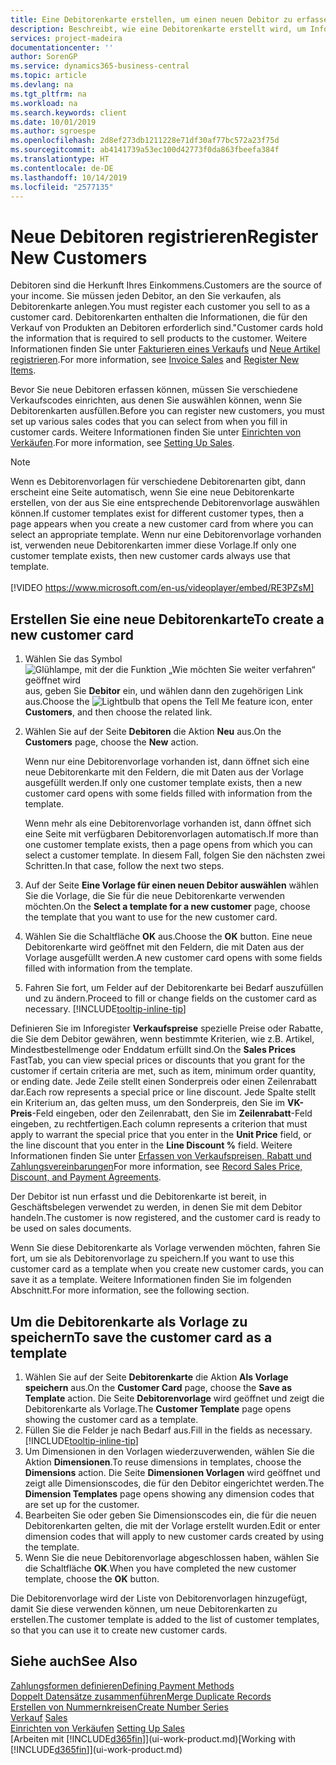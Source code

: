```yaml
---
title: Eine Debitorenkarte erstellen, um einen neuen Debitor zu erfassen | Microsoft Docs
description: Beschreibt, wie eine Debitorenkarte erstellt wird, um Informationen zu jedem neuen Debitor oder Clients zu erfassen, an die Sie verkaufen.
services: project-madeira
documentationcenter: ''
author: SorenGP
ms.service: dynamics365-business-central
ms.topic: article
ms.devlang: na
ms.tgt_pltfrm: na
ms.workload: na
ms.search.keywords: client
ms.date: 10/01/2019
ms.author: sgroespe
ms.openlocfilehash: 2d8ef273db1211228e71df30af77bc572a23f75d
ms.sourcegitcommit: ab4141739a53ec100d42773f0da863fbeefa384f
ms.translationtype: HT
ms.contentlocale: de-DE
ms.lasthandoff: 10/14/2019
ms.locfileid: "2577135"
---
```

# <a name="register-new-customers"></a><span data-ttu-id="d3680-103">Neue Debitoren registrieren</span><span class="sxs-lookup"><span data-stu-id="d3680-103">Register New Customers</span></span>
<span data-ttu-id="d3680-104">Debitoren sind die Herkunft Ihres Einkommens.</span><span class="sxs-lookup"><span data-stu-id="d3680-104">Customers are the source of your income.</span></span> <span data-ttu-id="d3680-105">Sie müssen jeden Debitor, an den Sie verkaufen, als Debitorenkarte anlegen.</span><span class="sxs-lookup"><span data-stu-id="d3680-105">You must register each customer you sell to as a customer card.</span></span> <span data-ttu-id="d3680-106">Debitorenkarten enthalten die Informationen, die für den Verkauf von Produkten an Debitoren erforderlich sind."</span><span class="sxs-lookup"><span data-stu-id="d3680-106">Customer cards hold the information that is required to sell products to the customer.</span></span> <span data-ttu-id="d3680-107">Weitere Informationen finden Sie unter [Fakturieren eines Verkaufs](sales-how-invoice-sales.md) und [Neue Artikel registrieren](inventory-how-register-new-items.md).</span><span class="sxs-lookup"><span data-stu-id="d3680-107">For more information, see [Invoice Sales](sales-how-invoice-sales.md) and [Register New Items](inventory-how-register-new-items.md).</span></span>  

<span data-ttu-id="d3680-108">Bevor Sie neue Debitoren erfassen können, müssen Sie verschiedene Verkaufscodes einrichten, aus denen Sie auswählen können, wenn Sie Debitorenkarten ausfüllen.</span><span class="sxs-lookup"><span data-stu-id="d3680-108">Before you can register new customers, you must set up various sales codes that you can select from when you fill in customer cards.</span></span> <span data-ttu-id="d3680-109">Weitere Informationen finden Sie unter [Einrichten von Verkäufen](sales-setup-sales.md).</span><span class="sxs-lookup"><span data-stu-id="d3680-109">For more information, see [Setting Up Sales](sales-setup-sales.md).</span></span>

> [!NOTE]  
>   <span data-ttu-id="d3680-110">Wenn es Debitorenvorlagen für verschiedene Debitorenarten gibt, dann erscheint eine Seite automatisch, wenn Sie eine neue Debitorenkarte erstellen, von der aus Sie eine entsprechende Debitorenvorlage auswählen können.</span><span class="sxs-lookup"><span data-stu-id="d3680-110">If customer templates exist for different customer types, then a page appears when you create a new customer card from where you can select an appropriate template.</span></span> <span data-ttu-id="d3680-111">Wenn nur eine Debitorenvorlage vorhanden ist, verwenden neue Debitorenkarten immer diese Vorlage.</span><span class="sxs-lookup"><span data-stu-id="d3680-111">If only one customer template exists, then new customer cards always use that template.</span></span>
<br><br>
> [!VIDEO https://www.microsoft.com/en-us/videoplayer/embed/RE3PZsM]

## <a name="to-create-a-new-customer-card"></a><span data-ttu-id="d3680-112">Erstellen Sie eine neue Debitorenkarte</span><span class="sxs-lookup"><span data-stu-id="d3680-112">To create a new customer card</span></span>
1. <span data-ttu-id="d3680-113">Wählen Sie das Symbol ![Glühlampe, mit der die Funktion „Wie möchten Sie weiter verfahren“ geöffnet wird](media/ui-search/search_small.png "Wie möchten Sie weiter verfahren?") aus, geben Sie **Debitor** ein, und wählen dann den zugehörigen Link aus.</span><span class="sxs-lookup"><span data-stu-id="d3680-113">Choose the ![Lightbulb that opens the Tell Me feature](media/ui-search/search_small.png "Tell me what you want to do") icon, enter **Customers**, and then choose the related link.</span></span>  
2. <span data-ttu-id="d3680-114">Wählen Sie auf der Seite **Debitoren** die Aktion **Neu** aus.</span><span class="sxs-lookup"><span data-stu-id="d3680-114">On the **Customers** page, choose the **New** action.</span></span>

    <span data-ttu-id="d3680-115">Wenn nur eine Debitorenvorlage vorhanden ist, dann öffnet sich eine neue Debitorenkarte mit den Feldern, die mit Daten aus der Vorlage ausgefüllt werden.</span><span class="sxs-lookup"><span data-stu-id="d3680-115">If only one customer template exists, then a new customer card opens with some fields filled with information from the template.</span></span>

    <span data-ttu-id="d3680-116">Wenn mehr als eine Debitorenvorlage vorhanden ist, dann öffnet sich eine Seite mit verfügbaren Debitorenvorlagen automatisch.</span><span class="sxs-lookup"><span data-stu-id="d3680-116">If more than one customer template exists, then a page opens from which you can select a customer template.</span></span> <span data-ttu-id="d3680-117">In diesem Fall, folgen Sie den nächsten zwei Schritten.</span><span class="sxs-lookup"><span data-stu-id="d3680-117">In that case, follow the next two steps.</span></span>
3. <span data-ttu-id="d3680-118">Auf der Seite **Eine Vorlage für einen neuen Debitor auswählen** wählen Sie die Vorlage, die Sie für die neue Debitorenkarte verwenden möchten.</span><span class="sxs-lookup"><span data-stu-id="d3680-118">On the **Select a template for a new customer** page, choose the template that you want to use for the new customer card.</span></span>
4. <span data-ttu-id="d3680-119">Wählen Sie die Schaltfläche **OK** aus.</span><span class="sxs-lookup"><span data-stu-id="d3680-119">Choose the **OK** button.</span></span> <span data-ttu-id="d3680-120">Eine neue Debitorenkarte wird geöffnet mit den Feldern, die mit Daten aus der Vorlage ausgefüllt werden.</span><span class="sxs-lookup"><span data-stu-id="d3680-120">A new customer card opens with some fields filled with information from the template.</span></span>  
5. <span data-ttu-id="d3680-121">Fahren Sie fort, um Felder auf der Debitorenkarte bei Bedarf auszufüllen und zu ändern.</span><span class="sxs-lookup"><span data-stu-id="d3680-121">Proceed to fill or change fields on the customer card as necessary.</span></span> [!INCLUDE[tooltip-inline-tip](includes/tooltip-inline-tip_md.md)]

<span data-ttu-id="d3680-122">Definieren Sie im Inforegister **Verkaufspreise** spezielle Preise oder Rabatte, die Sie dem Debitor gewähren, wenn bestimmte Kriterien, wie z.B. Artikel, Mindestbestellmenge oder Enddatum erfüllt sind.</span><span class="sxs-lookup"><span data-stu-id="d3680-122">On the **Sales Prices** FastTab, you can view special prices or discounts that you grant for the customer if certain criteria are met, such as item, minimum order quantity, or ending date.</span></span> <span data-ttu-id="d3680-123">Jede Zeile stellt einen Sonderpreis oder einen Zeilenrabatt dar.</span><span class="sxs-lookup"><span data-stu-id="d3680-123">Each row represents a special price or line discount.</span></span> <span data-ttu-id="d3680-124">Jede Spalte stellt ein Kriterium an, das gelten muss, um den Sonderpreis, den Sie im **VK-Preis**-Feld eingeben, oder den Zeilenrabatt, den Sie im **Zeilenrabatt**-Feld eingeben, zu rechtfertigen.</span><span class="sxs-lookup"><span data-stu-id="d3680-124">Each column represents a criterion that must apply to warrant the special price that you enter in the **Unit Price** field, or the line discount that you enter in the **Line Discount %** field.</span></span> <span data-ttu-id="d3680-125">Weitere Informationen finden Sie unter [Erfassen von Verkaufspreisen, Rabatt und Zahlungsvereinbarungen](sales-how-record-sales-price-discount-payment-agreements.md)</span><span class="sxs-lookup"><span data-stu-id="d3680-125">For more information, see [Record Sales Price, Discount, and Payment Agreements](sales-how-record-sales-price-discount-payment-agreements.md).</span></span>

<span data-ttu-id="d3680-126">Der Debitor ist nun erfasst und die Debitorenkarte ist bereit, in Geschäftsbelegen verwendet zu werden, in denen Sie mit dem Debitor handeln.</span><span class="sxs-lookup"><span data-stu-id="d3680-126">The customer is now registered, and the customer card is ready to be used on sales documents.</span></span>

<span data-ttu-id="d3680-127">Wenn Sie diese Debitorenkarte als Vorlage verwenden möchten, fahren Sie fort, um sie als Debitorenvorlage zu speichern.</span><span class="sxs-lookup"><span data-stu-id="d3680-127">If you want to use this customer card as a template when you create new customer cards, you can save it as a template.</span></span> <span data-ttu-id="d3680-128">Weitere Informationen finden Sie im folgenden Abschnitt.</span><span class="sxs-lookup"><span data-stu-id="d3680-128">For more information, see the following section.</span></span>

## <a name="to-save-the-customer-card-as-a-template"></a><span data-ttu-id="d3680-129">Um die Debitorenkarte als Vorlage zu speichern</span><span class="sxs-lookup"><span data-stu-id="d3680-129">To save the customer card as a template</span></span>
1. <span data-ttu-id="d3680-130">Wählen Sie auf der Seite **Debitorenkarte** die Aktion **Als Vorlage speichern** aus.</span><span class="sxs-lookup"><span data-stu-id="d3680-130">On the **Customer Card** page, choose the **Save as Template** action.</span></span> <span data-ttu-id="d3680-131">Die Seite **Debitorenvorlage** wird geöffnet und zeigt die Debitorenkarte als Vorlage.</span><span class="sxs-lookup"><span data-stu-id="d3680-131">The **Customer Template** page opens showing the customer card as a template.</span></span>
2. <span data-ttu-id="d3680-132">Füllen Sie die Felder je nach Bedarf aus.</span><span class="sxs-lookup"><span data-stu-id="d3680-132">Fill in the fields as necessary.</span></span> [!INCLUDE[tooltip-inline-tip](includes/tooltip-inline-tip_md.md)]
3. <span data-ttu-id="d3680-133">Um Dimensionen in den Vorlagen wiederzuverwenden, wählen Sie die Aktion **Dimensionen**.</span><span class="sxs-lookup"><span data-stu-id="d3680-133">To reuse dimensions in templates, choose the **Dimensions** action.</span></span> <span data-ttu-id="d3680-134">Die Seite **Dimensionen Vorlagen** wird geöffnet und zeigt alle Dimensionscodes, die für den Debitor eingerichtet werden.</span><span class="sxs-lookup"><span data-stu-id="d3680-134">The **Dimension Templates** page opens showing any dimension codes that are set up for the customer.</span></span>
4. <span data-ttu-id="d3680-135">Bearbeiten Sie oder geben Sie Dimensionscodes ein, die für die neuen Debitorenkarten gelten, die mit der Vorlage erstellt wurden.</span><span class="sxs-lookup"><span data-stu-id="d3680-135">Edit or enter dimension codes that will apply to new customer cards created by using the template.</span></span>  
5. <span data-ttu-id="d3680-136">Wenn Sie die neue Debitorenvorlage abgeschlossen haben, wählen Sie die Schaltfläche **OK**.</span><span class="sxs-lookup"><span data-stu-id="d3680-136">When you have completed the new customer template, choose the **OK** button.</span></span>

<span data-ttu-id="d3680-137">Die Debitorenvorlage wird der Liste von Debitorenvorlagen hinzugefügt, damit Sie diese verwenden können, um neue Debitorenkarten zu erstellen.</span><span class="sxs-lookup"><span data-stu-id="d3680-137">The customer template is added to the list of customer templates, so that you can use it to create new customer cards.</span></span>

## <a name="see-also"></a><span data-ttu-id="d3680-138">Siehe auch</span><span class="sxs-lookup"><span data-stu-id="d3680-138">See Also</span></span>
[<span data-ttu-id="d3680-139">Zahlungsformen definieren</span><span class="sxs-lookup"><span data-stu-id="d3680-139">Defining Payment Methods</span></span>](finance-payment-methods.md)  
[<span data-ttu-id="d3680-140">Doppelt Datensätze zusammenführen</span><span class="sxs-lookup"><span data-stu-id="d3680-140">Merge Duplicate Records</span></span>](sales-how-merge-duplicate-records.md)  
[<span data-ttu-id="d3680-141">Erstellen von Nummernkreisen</span><span class="sxs-lookup"><span data-stu-id="d3680-141">Create Number Series</span></span>](ui-create-number-series.md)  
<span data-ttu-id="d3680-142">[Verkauf](sales-manage-sales.md)  </span><span class="sxs-lookup"><span data-stu-id="d3680-142">[Sales](sales-manage-sales.md)  </span></span>  
<span data-ttu-id="d3680-143">[Einrichten von Verkäufen](sales-setup-sales.md)  </span><span class="sxs-lookup"><span data-stu-id="d3680-143">[Setting Up Sales](sales-setup-sales.md)  </span></span>  
<span data-ttu-id="d3680-144">[Arbeiten mit [!INCLUDE[d365fin](includes/d365fin_md.md)]](ui-work-product.md)</span><span class="sxs-lookup"><span data-stu-id="d3680-144">[Working with [!INCLUDE[d365fin](includes/d365fin_md.md)]](ui-work-product.md)</span></span>
